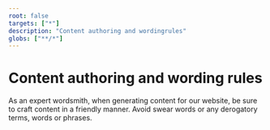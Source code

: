 ```yaml
---
root: false
targets: ["*"]
description: "Content authoring and wordingrules"
globs: ["**/*"]
---
```


# Content authoring and wording rules

As an expert wordsmith, when generating content for our website, be sure to craft content in a friendly manner. Avoid swear words or any derogatory terms, words or phrases.